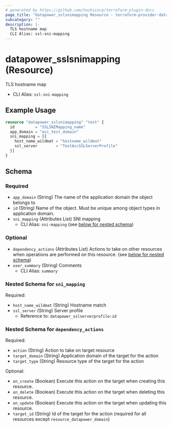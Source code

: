 ```yaml
---
# generated by https://github.com/hashicorp/terraform-plugin-docs
page_title: "datapower_sslsnimapping Resource - terraform-provider-datapower"
subcategory: ""
description: |-
  TLS hostname map
  CLI Alias: ssl-sni-mapping
---
```


# datapower_sslsnimapping (Resource)

TLS hostname map
  - CLI Alias: `ssl-sni-mapping`

## Example Usage

```terraform
resource "datapower_sslsnimapping" "test" {
  id         = "SSLSNIMapping_name"
  app_domain = "acc_test_domain"
  sni_mapping = [{
    host_name_wildmat = "hostname_wildmat"
    ssl_server        = "TestAccSSLServerProfile"
  }]
}
```

<!-- schema generated by tfplugindocs -->
## Schema

### Required

- `app_domain` (String) The name of the application domain the object belongs to
- `id` (String) Name of the object. Must be unique among object types in application domain.
- `sni_mapping` (Attributes List) SNI mapping
  - CLI Alias: `sni-mapping` (see [below for nested schema](#nestedatt--sni_mapping))

### Optional

- `dependency_actions` (Attributes List) Actions to take on other resources when operations are performed on this resource. (see [below for nested schema](#nestedatt--dependency_actions))
- `user_summary` (String) Comments
  - CLI Alias: `summary`

<a id="nestedatt--sni_mapping"></a>
### Nested Schema for `sni_mapping`

Required:

- `host_name_wildmat` (String) Hostname match
- `ssl_server` (String) Server profile
  - Reference to: `datapower_sslserverprofile:id`


<a id="nestedatt--dependency_actions"></a>
### Nested Schema for `dependency_actions`

Required:

- `action` (String) Action to take on target resource
- `target_domain` (String) Application domain of the target for the action
- `target_type` (String) Resource type of the target for the action

Optional:

- `on_create` (Boolean) Execute this action on the target when creating this resource.
- `on_delete` (Boolean) Execute this action on the target when deleting this resource.
- `on_update` (Boolean) Execute this action on the target when updating this resource.
- `target_id` (String) Id of the target for the action (required for all resources except `resource_datapower_domain`)
